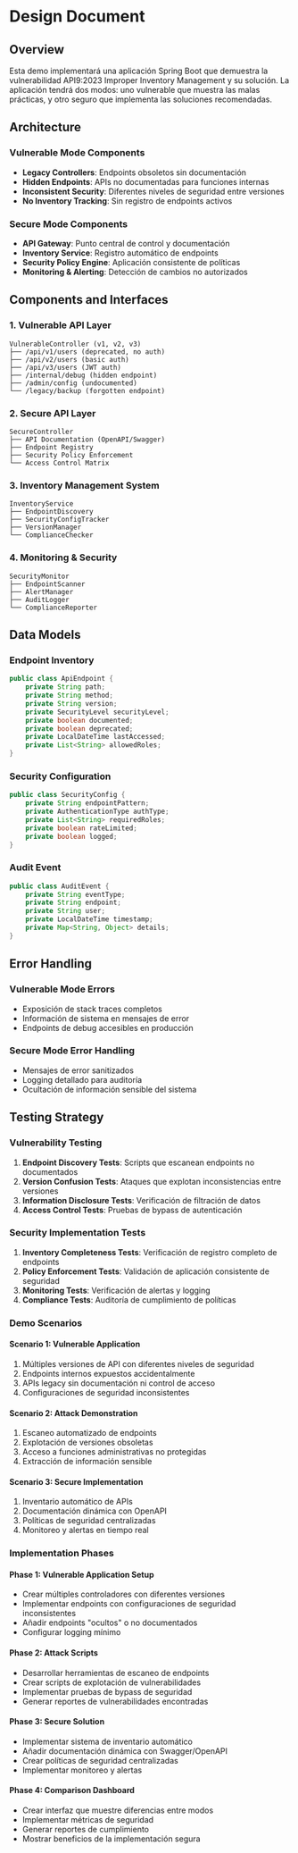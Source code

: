 # Design Document

## Overview

Esta demo implementará una aplicación Spring Boot que demuestra la vulnerabilidad API9:2023 Improper Inventory Management y su solución. La aplicación tendrá dos modos: uno vulnerable que muestra las malas prácticas, y otro seguro que implementa las soluciones recomendadas.

## Architecture

### Vulnerable Mode Components
- **Legacy Controllers**: Endpoints obsoletos sin documentación
- **Hidden Endpoints**: APIs no documentadas para funciones internas
- **Inconsistent Security**: Diferentes niveles de seguridad entre versiones
- **No Inventory Tracking**: Sin registro de endpoints activos

### Secure Mode Components
- **API Gateway**: Punto central de control y documentación
- **Inventory Service**: Registro automático de endpoints
- **Security Policy Engine**: Aplicación consistente de políticas
- **Monitoring & Alerting**: Detección de cambios no autorizados

## Components and Interfaces

### 1. Vulnerable API Layer
```
VulnerableController (v1, v2, v3)
├── /api/v1/users (deprecated, no auth)
├── /api/v2/users (basic auth)
├── /api/v3/users (JWT auth)
├── /internal/debug (hidden endpoint)
├── /admin/config (undocumented)
└── /legacy/backup (forgotten endpoint)
```

### 2. Secure API Layer
```
SecureController
├── API Documentation (OpenAPI/Swagger)
├── Endpoint Registry
├── Security Policy Enforcement
└── Access Control Matrix
```

### 3. Inventory Management System
```
InventoryService
├── EndpointDiscovery
├── SecurityConfigTracker
├── VersionManager
└── ComplianceChecker
```

### 4. Monitoring & Security
```
SecurityMonitor
├── EndpointScanner
├── AlertManager
├── AuditLogger
└── ComplianceReporter
```

## Data Models

### Endpoint Inventory
```java
public class ApiEndpoint {
    private String path;
    private String method;
    private String version;
    private SecurityLevel securityLevel;
    private boolean documented;
    private boolean deprecated;
    private LocalDateTime lastAccessed;
    private List<String> allowedRoles;
}
```

### Security Configuration
```java
public class SecurityConfig {
    private String endpointPattern;
    private AuthenticationType authType;
    private List<String> requiredRoles;
    private boolean rateLimited;
    private boolean logged;
}
```

### Audit Event
```java
public class AuditEvent {
    private String eventType;
    private String endpoint;
    private String user;
    private LocalDateTime timestamp;
    private Map<String, Object> details;
}
```

## Error Handling

### Vulnerable Mode Errors
- Exposición de stack traces completos
- Información de sistema en mensajes de error
- Endpoints de debug accesibles en producción

### Secure Mode Error Handling
- Mensajes de error sanitizados
- Logging detallado para auditoría
- Ocultación de información sensible del sistema

## Testing Strategy

### Vulnerability Testing
1. **Endpoint Discovery Tests**: Scripts que escanean endpoints no documentados
2. **Version Confusion Tests**: Ataques que explotan inconsistencias entre versiones
3. **Information Disclosure Tests**: Verificación de filtración de datos
4. **Access Control Tests**: Pruebas de bypass de autenticación

### Security Implementation Tests
1. **Inventory Completeness Tests**: Verificación de registro completo de endpoints
2. **Policy Enforcement Tests**: Validación de aplicación consistente de seguridad
3. **Monitoring Tests**: Verificación de alertas y logging
4. **Compliance Tests**: Auditoría de cumplimiento de políticas

### Demo Scenarios

#### Scenario 1: Vulnerable Application
1. Múltiples versiones de API con diferentes niveles de seguridad
2. Endpoints internos expuestos accidentalmente
3. APIs legacy sin documentación ni control de acceso
4. Configuraciones de seguridad inconsistentes

#### Scenario 2: Attack Demonstration
1. Escaneo automatizado de endpoints
2. Explotación de versiones obsoletas
3. Acceso a funciones administrativas no protegidas
4. Extracción de información sensible

#### Scenario 3: Secure Implementation
1. Inventario automático de APIs
2. Documentación dinámica con OpenAPI
3. Políticas de seguridad centralizadas
4. Monitoreo y alertas en tiempo real

### Implementation Phases

#### Phase 1: Vulnerable Application Setup
- Crear múltiples controladores con diferentes versiones
- Implementar endpoints con configuraciones de seguridad inconsistentes
- Añadir endpoints "ocultos" o no documentados
- Configurar logging mínimo

#### Phase 2: Attack Scripts
- Desarrollar herramientas de escaneo de endpoints
- Crear scripts de explotación de vulnerabilidades
- Implementar pruebas de bypass de seguridad
- Generar reportes de vulnerabilidades encontradas

#### Phase 3: Secure Solution
- Implementar sistema de inventario automático
- Añadir documentación dinámica con Swagger/OpenAPI
- Crear políticas de seguridad centralizadas
- Implementar monitoreo y alertas

#### Phase 4: Comparison Dashboard
- Crear interfaz que muestre diferencias entre modos
- Implementar métricas de seguridad
- Generar reportes de cumplimiento
- Mostrar beneficios de la implementación segura